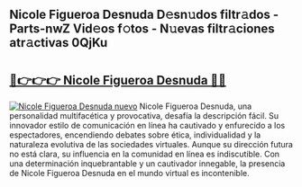 ## Nicole Figueroa Desnuda D𝚎sn𝚞dos filtr𝚊dos - Parts-nwZ Vid𝚎os f𝚘tos - N𝚞evas filtr𝚊ciones atr𝚊ctivas 0QjKu

# <h2><a href="http://mbdhaw.tromn.icu/?c=Nicole+Figueroa+Desnuda">🔗👉👉👉 Nicole Figueroa Desnuda 🔗🔗</a></h2>

[![Nicole Figueroa Desnuda nuevo](https://i.imgur.com/pEAQMta.gif)](http://mbdhaw.tromn.icu/?c=Nicole+Figueroa+Desnuda)
Nicole Figueroa Desnuda, una personalidad multifacética y provocativa, desafía la descripción fácil. Su innovador estilo de comunicación en línea ha cautivado y enfurecido a los espectadores, encendiendo debates sobre ética, individualidad y la naturaleza evolutiva de las sociedades virtuales. Aunque su dirección futura no está clara, su influencia en la comunidad en línea es indiscutible. Con una determinación inquebrantable y un cautivador innegable, la presencia de Nicole Figueroa Desnuda en el mundo virtual es incontenible.

